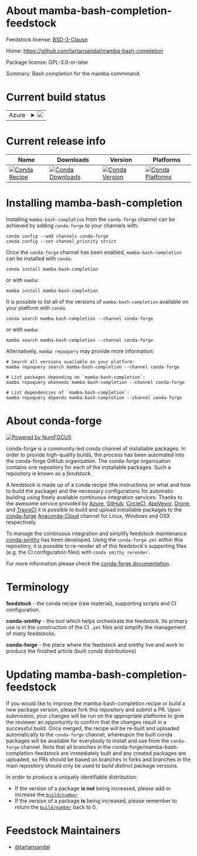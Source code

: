 About mamba-bash-completion-feedstock
=====================================

Feedstock license: [BSD-3-Clause](https://github.com/conda-forge/mamba-bash-completion-feedstock/blob/main/LICENSE.txt)

Home: https://github.com/tartansandal/mamba-bash-completion

Package license: GPL-3.0-or-later

Summary: Bash completion for the mamba commmand.

Current build status
====================


<table>
    
  <tr>
    <td>Azure</td>
    <td>
      <details>
        <summary>
          <a href="https://dev.azure.com/conda-forge/feedstock-builds/_build/latest?definitionId=13629&branchName=main">
            <img src="https://dev.azure.com/conda-forge/feedstock-builds/_apis/build/status/mamba-bash-completion-feedstock?branchName=main">
          </a>
        </summary>
        <table>
          <thead><tr><th>Variant</th><th>Status</th></tr></thead>
          <tbody><tr>
              <td>linux_64</td>
              <td>
                <a href="https://dev.azure.com/conda-forge/feedstock-builds/_build/latest?definitionId=13629&branchName=main">
                  <img src="https://dev.azure.com/conda-forge/feedstock-builds/_apis/build/status/mamba-bash-completion-feedstock?branchName=main&jobName=linux&configuration=linux%20linux_64_" alt="variant">
                </a>
              </td>
            </tr><tr>
              <td>osx_64</td>
              <td>
                <a href="https://dev.azure.com/conda-forge/feedstock-builds/_build/latest?definitionId=13629&branchName=main">
                  <img src="https://dev.azure.com/conda-forge/feedstock-builds/_apis/build/status/mamba-bash-completion-feedstock?branchName=main&jobName=osx&configuration=osx%20osx_64_" alt="variant">
                </a>
              </td>
            </tr><tr>
              <td>osx_arm64</td>
              <td>
                <a href="https://dev.azure.com/conda-forge/feedstock-builds/_build/latest?definitionId=13629&branchName=main">
                  <img src="https://dev.azure.com/conda-forge/feedstock-builds/_apis/build/status/mamba-bash-completion-feedstock?branchName=main&jobName=osx&configuration=osx%20osx_arm64_" alt="variant">
                </a>
              </td>
            </tr>
          </tbody>
        </table>
      </details>
    </td>
  </tr>
</table>

Current release info
====================

| Name | Downloads | Version | Platforms |
| --- | --- | --- | --- |
| [![Conda Recipe](https://img.shields.io/badge/recipe-mamba--bash--completion-green.svg)](https://anaconda.org/conda-forge/mamba-bash-completion) | [![Conda Downloads](https://img.shields.io/conda/dn/conda-forge/mamba-bash-completion.svg)](https://anaconda.org/conda-forge/mamba-bash-completion) | [![Conda Version](https://img.shields.io/conda/vn/conda-forge/mamba-bash-completion.svg)](https://anaconda.org/conda-forge/mamba-bash-completion) | [![Conda Platforms](https://img.shields.io/conda/pn/conda-forge/mamba-bash-completion.svg)](https://anaconda.org/conda-forge/mamba-bash-completion) |

Installing mamba-bash-completion
================================

Installing `mamba-bash-completion` from the `conda-forge` channel can be achieved by adding `conda-forge` to your channels with:

```
conda config --add channels conda-forge
conda config --set channel_priority strict
```

Once the `conda-forge` channel has been enabled, `mamba-bash-completion` can be installed with `conda`:

```
conda install mamba-bash-completion
```

or with `mamba`:

```
mamba install mamba-bash-completion
```

It is possible to list all of the versions of `mamba-bash-completion` available on your platform with `conda`:

```
conda search mamba-bash-completion --channel conda-forge
```

or with `mamba`:

```
mamba search mamba-bash-completion --channel conda-forge
```

Alternatively, `mamba repoquery` may provide more information:

```
# Search all versions available on your platform:
mamba repoquery search mamba-bash-completion --channel conda-forge

# List packages depending on `mamba-bash-completion`:
mamba repoquery whoneeds mamba-bash-completion --channel conda-forge

# List dependencies of `mamba-bash-completion`:
mamba repoquery depends mamba-bash-completion --channel conda-forge
```


About conda-forge
=================

[![Powered by
NumFOCUS](https://img.shields.io/badge/powered%20by-NumFOCUS-orange.svg?style=flat&colorA=E1523D&colorB=007D8A)](https://numfocus.org)

conda-forge is a community-led conda channel of installable packages.
In order to provide high-quality builds, the process has been automated into the
conda-forge GitHub organization. The conda-forge organization contains one repository
for each of the installable packages. Such a repository is known as a *feedstock*.

A feedstock is made up of a conda recipe (the instructions on what and how to build
the package) and the necessary configurations for automatic building using freely
available continuous integration services. Thanks to the awesome service provided by
[Azure](https://azure.microsoft.com/en-us/services/devops/), [GitHub](https://github.com/),
[CircleCI](https://circleci.com/), [AppVeyor](https://www.appveyor.com/),
[Drone](https://cloud.drone.io/welcome), and [TravisCI](https://travis-ci.com/)
it is possible to build and upload installable packages to the
[conda-forge](https://anaconda.org/conda-forge) [Anaconda-Cloud](https://anaconda.org/)
channel for Linux, Windows and OSX respectively.

To manage the continuous integration and simplify feedstock maintenance
[conda-smithy](https://github.com/conda-forge/conda-smithy) has been developed.
Using the ``conda-forge.yml`` within this repository, it is possible to re-render all of
this feedstock's supporting files (e.g. the CI configuration files) with ``conda smithy rerender``.

For more information please check the [conda-forge documentation](https://conda-forge.org/docs/).

Terminology
===========

**feedstock** - the conda recipe (raw material), supporting scripts and CI configuration.

**conda-smithy** - the tool which helps orchestrate the feedstock.
                   Its primary use is in the construction of the CI ``.yml`` files
                   and simplify the management of *many* feedstocks.

**conda-forge** - the place where the feedstock and smithy live and work to
                  produce the finished article (built conda distributions)


Updating mamba-bash-completion-feedstock
========================================

If you would like to improve the mamba-bash-completion recipe or build a new
package version, please fork this repository and submit a PR. Upon submission,
your changes will be run on the appropriate platforms to give the reviewer an
opportunity to confirm that the changes result in a successful build. Once
merged, the recipe will be re-built and uploaded automatically to the
`conda-forge` channel, whereupon the built conda packages will be available for
everybody to install and use from the `conda-forge` channel.
Note that all branches in the conda-forge/mamba-bash-completion-feedstock are
immediately built and any created packages are uploaded, so PRs should be based
on branches in forks and branches in the main repository should only be used to
build distinct package versions.

In order to produce a uniquely identifiable distribution:
 * If the version of a package **is not** being increased, please add or increase
   the [``build/number``](https://docs.conda.io/projects/conda-build/en/latest/resources/define-metadata.html#build-number-and-string).
 * If the version of a package **is** being increased, please remember to return
   the [``build/number``](https://docs.conda.io/projects/conda-build/en/latest/resources/define-metadata.html#build-number-and-string)
   back to 0.

Feedstock Maintainers
=====================

* [@tartansandal](https://github.com/tartansandal/)

